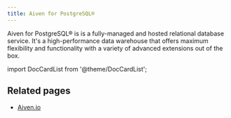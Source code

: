```yaml
---
title: Aiven for PostgreSQL®
---
```


Aiven for PostgreSQL® is is a fully-managed and hosted relational
database service. It's a high-performance data warehouse that offers
maximum flexibility and functionality with a variety of advanced
extensions out of the box.

import DocCardList from '@theme/DocCardList';

<DocCardList />

<!-- vale off -->
## Related pages
<!-- vale on -->

- [Aiven.io](https://aiven.io/postgresql)
